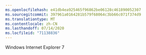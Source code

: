 ```yaml
---
ms.openlocfilehash: e41db4ea925465f96862be06128c461890052307
ms.sourcegitcommit: 397961a0164281b579f68064c3bb66c071f374d9
ms.translationtype: MT
ms.contentlocale: zh-CN
ms.lasthandoff: 07/14/2020
ms.locfileid: "71138836"
---
```

Windows Internet Explorer 7